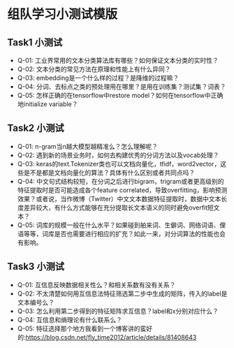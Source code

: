 # 组队学习小测试模版

## Task1 小测试
* Q-01: 工业界常用的文本分类算法库有哪些？如何保证文本分类的实时性？
* Q-02: 文本分类的常见方法在原理和性能上有什么异同？
* Q-03: embedding是一个什么样的过程？是降维的过程嘛？
* Q-04: 分词、去标点之类的预处理用在哪里？是用在训练集？测试集？词表？
* Q-05: 怎样正确的在tensorflow中restore model？如何在tensorflow中正确地initialize variable？


## Task2 小测试

* Q-01: n-gram当n越大模型越精准么？怎么理解呢？
* Q-02: 遇到新的场景业务时，如何去构建优秀的分词方法以及vocab处理？
* Q-03: keras的text.Tokenizer类也可以文档向量化，tfidf，word2vector，这些是不是都是文档向量化的算法？具体有什么区别或者共同点吗？
* Q-04: 中文句式结构较短，在分词之后进行bigram，trigram或者更高级别的特征提取时是否可能造成各个feature correlated，导致overfitting，影响预测效果？或者说，当作微博（Twitter）中文文本数据特征提取时，数据中文本长度差异较大，有什么方式能够在充分提取长文本语义的同时避免overfit短文本？
* Q-05: 词库的规模一般在什么水平？如果碰到舶来词、生僻词、网络词语、俚语等等，词库是否也需要进行相应的扩充？如此一来，对分词算法的性能也会有影响。


## Task3 小测试


* Q-01: 互信息反映数据相关性么？和相关系数有没有关系？
* Q-02: 不太清楚如何用互信息法特征筛选第二步中生成的矩阵，传入的label是文本编号么？
* Q-03: 怎么利用第二步得到的特征矩阵求互信息？label和x分别对应什么？
* Q-04: 互信息和熵理论有什么联系么？
* Q-05: 特征选择那个地方我看到一个博客讲的蛮好的:https://blog.csdn.net/fly_time2012/article/details/81408643